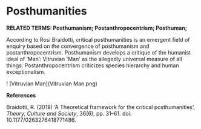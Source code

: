 # Posthumanities

**RELATED TERMS: Posthumanism; Postanthropocentrism; Posthuman;**

According to Rosi Braidotti, critical posthumanities is an emergent field of enquiry based on the convergence of posthumanism and postanthropocentrism. Posthumanism develops a critique of the humanist ideal of ‘Man’: Vitruvian 'Man' as the allegedly universal measure of all things. Postanthropocentrism criticizes species hierarchy and human exceptionalism.

! [Vitruvian Man](Vitruvian Man.png)

**References**

Braidotti, R. (2019) ‘A Theoretical framework for the critical posthumanities’, _Theory, Culture and Society_, 36(6), pp. 31–61. doi: 10.1177/0263276418771486.
